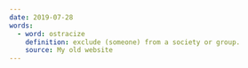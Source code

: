 ```yaml
---
date: 2019-07-28
words:
  - word: ostracize
    definition: exclude (someone) from a society or group. 
    source: My old website
---
```

